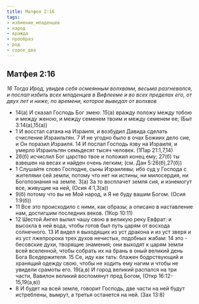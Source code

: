 ```yaml
---
title: Матфея 2:16
tags: 
- избиение_младенцев
- народ
- вражда
- прообраз
- род
- сорок_два
---
```


## Матфея 2:16

*16 Тогда Ирод, увидев себя осмеянным волхвами, весьма разгневался, и послал избить всех младенцев в Вифлееме и во всех пределах его, от двух лет и ниже, по времени, которое выведал от волхвов*

- 14(а) И сказал Господь Бог змею:  15(а) вражду положу между тобою и между женою, и между семенем твоим и между семенем ее; (Быт 3:14(а),15(а))
- 1 И восстал сатана на Израиля, и возбудил Давида сделать счисление Израильтян. 7 И не угодно было в очах Божиих дело сие, и Он поразил Израиля. 14 И послал Господь язву на Израиля, и умерло Израильтян семьдесят тысяч человек. (1Пар 21:1,7,14)
- 26(б) исчислил Бог царство твое и положил конец ему; 27(б) ты взвешен на весах и найден очень легким; (см. Дан 5:26(б),27(б))
- 1 Слушайте слово Господне, сыны Израилевы; ибо суд у Господа с жителями сей земли, потому что нет ни истины, ни милосердия, ни Богопознания на земле. 3(а) За то восплачет земля сия, и изнемогут все, живущие на ней, (Осия 4:1,3(а))
- 9(б) потому что вы не Мой народ, и Я не буду вашим Богом. (Осия 1:9(б))
- 11 Все это происходило с ними, как образы; а описано в наставление нам, достигшим последних веков. (1Кор 10:11)
- 12 Шестой Ангел вылил чашу свою в великую реку Евфрат: и высохла в ней вода, чтобы готов был путь царям от восхода солнечного. 13 И видел я выходящих из уст дракона и из уст зверя и из уст лжепророка трех духов нечистых, подобных жабам: 14 это - бесовские духи, творящие знамения; они выходят к царям земли всей вселенной, чтобы собрать их на брань в оный великий день Бога Вседержителя. 15 Се, иду как тать: блажен бодрствующий и хранящий одежду свою, чтобы не ходить ему нагим и чтобы не увидели срамоты его. 19(а,в) И город великий распался на три части, Вавилон великий воспомянут пред Богом, (Откр 16:12-15,19(а,в))
- 8 И будет на всей земле, говорит Господь, две части на ней будут истреблены, вымрут, а третья останется на ней. (Зах 13:8)